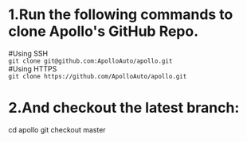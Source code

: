 # 1.Run the following commands to clone Apollo's GitHub Repo.
  #Using SSH  
  `git clone git@github.com:ApolloAuto/apollo.git`  
  #Using HTTPS  
  `git clone https://github.com/ApolloAuto/apollo.git`
# 2.And checkout the latest branch:
cd apollo
git checkout master
